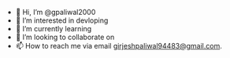 - 👋 Hi, I’m @gpaliwal2000
- 👀 I’m interested in devloping
- 🌱 I’m currently learning 
- 💞️ I’m looking to collaborate on 
- 📫 How to reach me via email girjeshpaliwal94483@gmail.com.

<!---
gpaliwal2000/gpaliwal2000 is a ✨ special ✨ repository because its `README.md` (this file) appears on your GitHub profile.
You can click the Preview link to take a look at your changes.
--->
